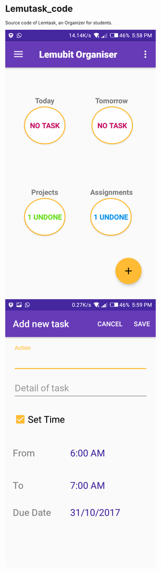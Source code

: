 # Lemutask_code
Source code of Lemtask, an Organizer for students.


![alt text](snapShots/snapA.png "Description goes here")
![alt text](snapShots/snapB.png "Description goes here")
